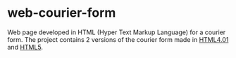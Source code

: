 # web-courier-form

Web page developed in HTML (Hyper Text Markup Language) for a courier form.
The project contains 2 versions of the courier form made in [HTML4.01](https://github.com/Iri25/web-html/tree/master/HTML4.01) and [HTML5](https://github.com/Iri25/web-html/tree/master/HTML5).
